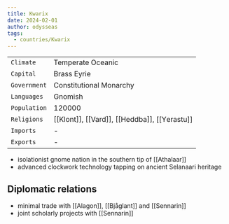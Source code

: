 ```yaml
---
title: Kwarix
date: 2024-02-01
author: odysseas
tags:
  - countries/Kwarix
---
```

| | |
| --- | --- |
| `Climate` | Temperate Oceanic |
| `Capital` | Brass Eyrie |
| `Government` | Constitutional Monarchy |
| `Languages` | Gnomish |
| `Population` | 120000 |
| `Religions` | [[Klont]], [[Vard]], [[Heddba]], [[Υerastu]] |
| `Imports` | - |
| `Exports` | - |

- isolationist gnome nation in the southern tip of [[Athalaar]]
- advanced clockwork technology tapping on ancient Selanaari heritage

## Diplomatic relations
- minimal trade with [[Alagon]], [[Bjåglant]] and [[Sennarin]]
- joint scholarly projects with [[Sennarin]]

